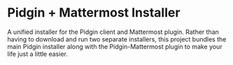 # Pidgin + Mattermost Installer
A unified installer for the Pidgin client and Mattermost plugin. Rather than
having to download and run two separate installers, this project bundles the
main Pidgin installer along with the Pidgin-Mattermost plugin to make your life
just a little easier.

